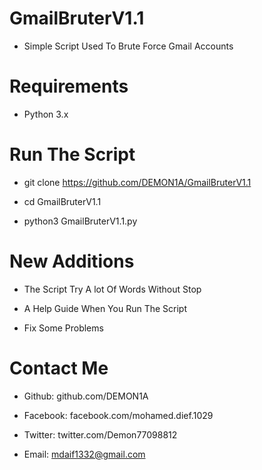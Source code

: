 # GmailBruterV1.1
 - Simple Script Used To Brute Force Gmail Accounts

# Requirements 
 - Python 3.x
 
# Run The Script
- git clone https://github.com/DEMON1A/GmailBruterV1.1

- cd GmailBruterV1.1

- python3 GmailBruterV1.1.py

# New Additions
- The Script Try A lot Of Words Without Stop

- A Help Guide When You Run The Script

- Fix Some Problems

# Contact Me
 - Github: github.com/DEMON1A

 - Facebook: facebook.com/mohamed.dief.1029

 - Twitter: twitter.com/Demon77098812

 - Email: mdaif1332@gmail.com
